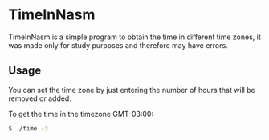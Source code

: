 # TimeInNasm
TimeInNasm is a simple program to obtain the time in different time zones, it was made only for study purposes and therefore may have errors.

## Usage
You can set the time zone by just entering the number of hours that will be removed or added.

To get the time in the timezone GMT-03:00:
```bash
$ ./time -3
```
